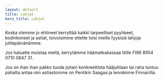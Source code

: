 ```yaml
---
layout: default
title: Lahjat
hero_title: Lahjat
---
```


Koska olemme jo ehtineet kerryttää kaikki tarpeelliset pyyhkeet, kodinkoneet ja astiat, toivoisimme ettette toisi meille fyysisiä lahjoja juhlapäivänämme.

Jos haluatte muistaa meitä, kerrytämme häämatkakassaa tilille FI96 8954 0710 0847 31.


Jos on ihan ihan pakko tuoda joitain konkreettista hääjuhlaan tai raha tuntuu pahalta antaa niin astiastomme on Pentikin Saagaa ja lennämme Finnairilla. 